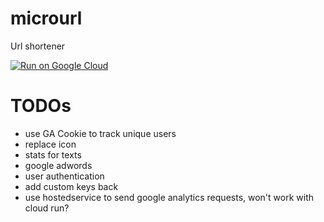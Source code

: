 # microurl

Url shortener

[![Run on Google Cloud](https://storage.googleapis.com/cloudrun/button.svg)](https://console.cloud.google.comcloudshell/editor?shellonly=true&cloudshell_image=gcr.io/cloudrun/button&cloudshell_git_repo=https://github.com/thomasgassmann/microurl)

# TODOs
- use GA Cookie to track unique users
- replace icon
- stats for texts
- google adwords
- user authentication
- add custom keys back
- use hostedservice to send google analytics requests, won't work with cloud run?